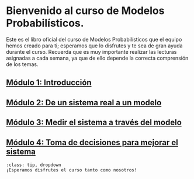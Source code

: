 # Bienvenido al curso de Modelos Probabilísticos.

Este es el libro oficial del curso de Modelos Probabilísticos que el equipo hemos creado para ti; esperamos que lo disfrutes y te sea de gran ayuda durante el curso. Recuerda que es muy importante realizar las lecturas asignadas a cada semana, ya que de ello depende la correcta comprensión de los temas. 

## <i class="fas fa-concierge-bell" style="color:#A62465"></i> [Módulo 1: Introducción](Modulo1.md)

## <i class="fas fa-object-ungroup" style="color:#008380"></i> [Módulo 2: De un sistema real a un modelo](Modulo2.md)

## <i class="fas fa-pen-ruler" style="color:#E57231"></i> [Módulo 3: Medir el sistema a través del modelo](Modulo3.md)

## <i class="fas fa-lightbulb" style="color:#4F8F1E"></i> [Módulo 4: Toma de decisiones para mejorar el sistema](Modulo4.md)

```{admonition} Haz click acá!
:class: tip, dropdown
¡Esperamos disfrutes el curso tanto como nosotros!
```